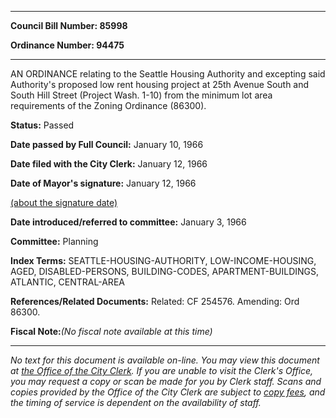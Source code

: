 

********

**Council Bill Number: 85998**
   
**Ordinance Number: 94475**
********

 AN ORDINANCE relating to the Seattle Housing Authority and excepting said Authority's proposed low rent housing project at 25th Avenue South and South Hill Street (Project Wash. 1-10) from the minimum lot area requirements of the Zoning Ordinance (86300).

**Status:** Passed
   
**Date passed by Full Council:** January 10, 1966
   
**Date filed with the City Clerk:** January 12, 1966
   
**Date of Mayor's signature:** January 12, 1966
   
[(about the signature date)](/~public/approvaldate.htm)
   
   
   
**Date introduced/referred to committee:** January 3, 1966
   
**Committee:** Planning
   
   
**Index Terms:** SEATTLE-HOUSING-AUTHORITY, LOW-INCOME-HOUSING, AGED, DISABLED-PERSONS, BUILDING-CODES, APARTMENT-BUILDINGS, ATLANTIC, CENTRAL-AREA

**References/Related Documents:** Related: CF 254576. Amending: Ord 86300.

**Fiscal Note:**_(No fiscal note available at this time)_
********

_No text for this document is available on-line. You may view this document at [the Office of the City Clerk](http://www.seattle.gov/leg/clerk/contactUs.htm). If you are unable to visit the Clerk's Office, you may request a copy or scan be made for you by Clerk staff. Scans and copies provided by the Office of the City Clerk are subject to [copy fees](http://clerk.seattle.gov/~public/clerkfees.htm), and the timing of service is dependent on the availability of staff._

